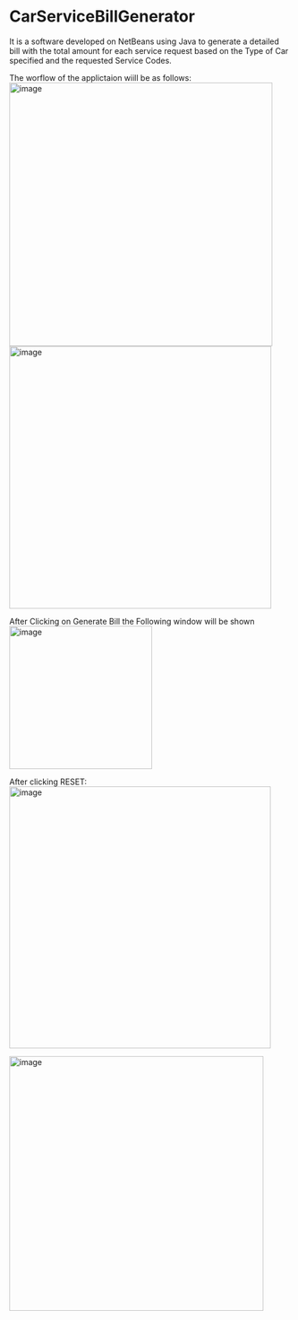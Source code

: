 # CarServiceBillGenerator
It is a software developed on NetBeans using Java to generate a detailed bill with the total amount for each service request based on the Type of  Car specified and the requested Service Codes.

The worflow of the applictaion wiill be as follows:
<img width="470" alt="image" src="https://user-images.githubusercontent.com/100527997/211759417-e4915de3-09e4-45f3-a029-c8fc2c8fb03b.png">
<img width="468" alt="image" src="https://user-images.githubusercontent.com/100527997/211759571-7c618442-bbfa-4235-ac79-230e98762905.png">

After Clicking on Generate Bill the Following window will be shown
<img width="255" alt="image" src="https://user-images.githubusercontent.com/100527997/211759721-0ce80b14-4f77-4d4c-8bf6-ac287a9a580a.png">

After clicking RESET:
<img width="467" alt="image" src="https://user-images.githubusercontent.com/100527997/211759802-28a959d6-be4a-484b-85f9-e77cb10cd2a6.png">

<img width="454" alt="image" src="https://user-images.githubusercontent.com/100527997/211759892-c5e7e918-92f3-426e-bb60-b260c905dbba.png">
